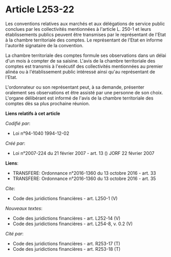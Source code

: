 # Article L253-22

Les conventions relatives aux marchés et aux délégations de service public conclues par les collectivités mentionnées à
l'article L. 250-1 et leurs établissements publics peuvent être transmises par le représentant de l'Etat à la chambre
territoriale des comptes. Le représentant de l'Etat en informe l'autorité signataire de la convention. 

La chambre territoriale des comptes formule ses observations dans un délai d'un mois à compter de sa saisine. L'avis de la
chambre territoriale des comptes est transmis à l'exécutif des collectivités mentionnées au premier alinéa ou à
l'établissement public intéressé ainsi qu'au représentant de l'Etat. 

L'ordonnateur ou son représentant peut, à sa demande, présenter oralement ses observations et être assisté par une personne
de son choix. L'organe délibérant est informé de l'avis de la chambre territoriale des comptes dès sa plus prochaine réunion.

**Liens relatifs à cet article**

_Codifié par_:

  - Loi n°94-1040 1994-12-02

_Créé par_:

  - Loi n°2007-224 du 21 février 2007 - art. 13 () JORF 22 février 2007

**Liens**:

  - TRANSFERE: Ordonnance n°2016-1360 du 13 octobre 2016 - art. 33
  - TRANSFERE: Ordonnance n°2016-1360 du 13 octobre 2016 - art. 35

_Cite_:

  - Code des juridictions financières - art. L250-1 (V)

_Nouveaux textes_:

  - Code des juridictions financières - art. L252-14 (V)
  - Code des juridictions financières - art. L254-8, v. 0.2 (V)

_Cité par_:

  - Code des juridictions financières - art. R253-17 (T)
  - Code des juridictions financières - art. R253-18 (T)
